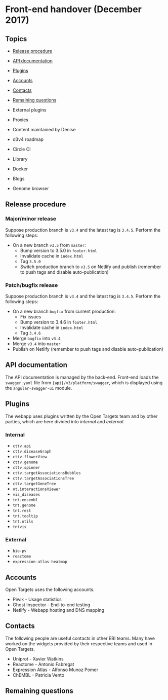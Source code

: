# Front-end handover (December 2017)

## Topics
* [Release procedure](#release-procedure)
* [API documentation](#api-documentation)
* [Plugins](#plugins)
* [Accounts](#accounts)
* [Contacts](#contacts)
* [Remaining questions](#remaining-questions)

* External plugins
* Proxies

* Content maintained by Denise
* d3v4 roadmap
* Circle CI
* Library
* Docker
* Blogs
* Genome browser


## Release procedure
### Major/minor release
Suppose production branch is `v3.4` and the latest tag is `3.4.5`. Perform the following steps:
* On a new branch `v3.5` from `master`:
  * Bump version to 3.5.0 in `footer.html`
  * Invalidate cache in `index.html`
  * Tag `3.5.0`
  * Switch production branch to `v3.5` on Netlify and publish (remember to push tags and disable auto-publication)

### Patch/bugfix release
Suppose production branch is `v3.4` and the latest tag is `3.4.5`. Perform the following steps:
* On a new branch `bugfix` from current production:
  * Fix issues
  * Bump version to 3.4.6 in `footer.html`
  * Invalidate cache in `index.html`
  * Tag `3.4.6`
* Merge `bugfix` into `v3.4`
* Merge `v3.4` into `master`
* Publish on Netlify (remember to push tags and disable auto-publication)

## API documentation
The API documentation is managed by the back-end. Front-end loads the `swagger.yaml` file from `{api}/v3/platform/swagger`, which is displayed using the `angular-swagger-ui` module.

## Plugins
The webapp uses plugins written by the Open Targets team and by other parties, which are here divided into *internal* and *external*.

### Internal
* `cttv.api`
* `cttv.diseaseGraph`
* `cttv.flowerView`
* `cttv.genome`
* `cttv.spinner`
* `cttv.targetAssociationsBubbles`
* `cttv.targetAssociationsTree`
* `cttv.targetGeneTree`
* `ot.interactionsViewer`
* `viz_diseases`
* `tnt.ensembl`
* `tnt.genome`
* `tnt.rest`
* `tnt.tooltip`
* `tnt.utils`
* `tntvis`

### External
* `bio-pv`
* `reactome`
* `expression-atlas-heatmap`

## Accounts
Open Targets uses the following accounts.
  * Piwik - Usage statistics
  * Ghost Inspector - End-to-end testing
  * Netlify - Webapp hosting and DNS mapping

## Contacts
The following people are useful contacts in other EBI teams. Many have worked on the widgets provided by their respective teams and used in Open Targets.
* Uniprot - Xavier Watkins
* Reactome - Antonio Fabregat
* Expression Atlas - Alfonso Munoz Pomer
* ChEMBL - Patricia Vento

## Remaining questions

